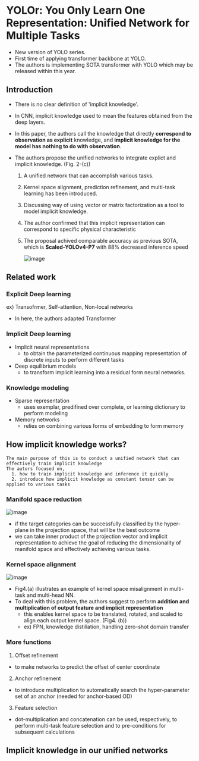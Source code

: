 # YOLOr: You Only Learn One Representation: Unified Network for Multiple Tasks

- New version of YOLO series.
- First time of applying transformer backbone at YOLO.
- The authors is implementing SOTA transformer with YOLO which may be released within this year.


## Introduction
- There is no clear definition of 'implicit knowledge'.
- In CNN, implicit knowledge used to mean the features obtained from the deep layers.
- In this paper, the authors call the knowledge that directly **correspond to observation as explicit** knowledge, 
  and **implicit knowledge for the model has nothing to do with observation**.
  
- The authors propose the unified networks to integrate explict and implicit knowledge. (Fig. 2-(c))
  1. A unified network that can accomplish various tasks.
  2. Kernel space alignment, prediction refinement, and multi-task learning has been introduced.
  3. Discussing way of using vector or matrix factorization as a tool to model implicit knowledge.
  4. The author confirmed that this implicit representation can correspond to specific physical characteristic
  5. The proposal achived comparable accuracy as previous SOTA, which is **Scaled-YOLOv4-P7** with 88% decreased inference speed

      ![image](https://user-images.githubusercontent.com/32179857/123898525-71130a00-d9a0-11eb-8096-bc6f862c3242.png)

## Related work
### Explicit Deep learning
ex) Transofrmer, Self-attention, Non-local networks
- In here, the authors adapted Transformer
### Implicit Deep learning
- Implicit neural representations
  - to obtain the parameterized continuous mapping representation of discrete inputs to perform different tasks
- Deep equilibrium models
  - to transform implicit learning into a residual form neural networks.
### Knowledge modeling
- Sparse representation
  - uses exemplar, predifined over complete, or learning dictionary to perform modeling
- Memory networks
  - relies on combining various forms of embedding to form memory
## How implicit knowledge works?
```
The main purpose of this is to conduct a unified network that can effectively train implicit knowledge
The autors focused on,
  1. how to train implicit knowledge and inference it quickly
  2. introduce how implicit knowledge as constant tensor can be applied to various tasks
```
### Manifold space reduction
![image](https://user-images.githubusercontent.com/32179857/123899230-bdab1500-d9a1-11eb-98a4-4b08553f75fd.png)

- if the target categories can be successfully classified by the hyper-plane in the projection space,
  that will be the best outcome
- we can take inner product of the projection vector and implicit representation to achieve the goal 
  of reducing the dimensionality of manifold space and effectively achieving various tasks.

### Kernel space alignment
![image](https://user-images.githubusercontent.com/32179857/123899561-648fb100-d9a2-11eb-86d1-813186f70f58.png)

- Fig4.(a) illustrates an example of kernel space misalignment in multi-task and multi-head NN.
- To deal with this problem, the authors suggest to perform **addition and multiplication of output feature and implicit representation**
  - this enables kernel space to be translated, rotated, and scaled to align each output kernel space. (Fig4. (b))
  - ex) FPN, knowledge distillation, handling zero-shot domain transfer

### More functions
1. Offset refinement
  - to make networks to predict the offset of center coordinate
2. Anchor refinement
  - to introduce multiplication to automatically search the hyper-parameter set of an anchor (needed for anchor-based OD)
3. Feature selection
  - dot-multiplication and concatenation can be used, respectively, to perform multi-task feature selection and to pre-conditions for subsequent calculations




## Implicit knowledge in our unified networks
